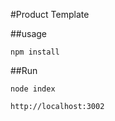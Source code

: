 #Product Template

##usage
``` 
npm install
```

##Run
``` 
node index

http://localhost:3002
```


